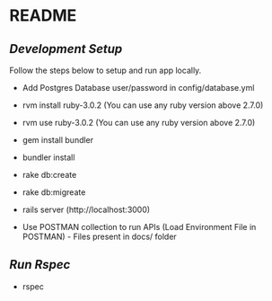 # README

## _Development Setup_
Follow the steps below to setup and run app locally.

* Add Postgres Database user/password in config/database.yml

* rvm install ruby-3.0.2 (You can use any ruby version above 2.7.0)

* rvm use ruby-3.0.2 (You can use any ruby version above 2.7.0)

* gem install bundler

* bundler install

* rake db:create

* rake db:migreate

* rails server (http://localhost:3000)

* Use POSTMAN collection to run APIs (Load Environment File in POSTMAN) - Files present in docs/ folder

## _Run Rspec_
* rspec 